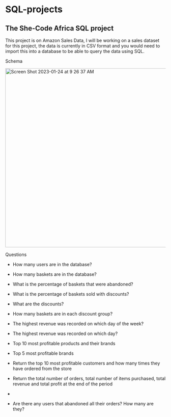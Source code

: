 # SQL-projects
## The She-Code Africa SQL project 
This project is on Amazon Sales Data, I will be working on a sales dataset for this project, the data is currently in CSV format and you would need to import this into a database to be able to query the data using SQL.

Schema 

<img width="562" alt="Screen Shot 2023-01-24 at 9 26 37 AM" src="https://user-images.githubusercontent.com/61966991/214244029-e6d5d851-9699-4d60-b946-ac690aa5ce40.png">

Questions

- How many users are in the database?
- How many baskets are in the database?
- What is the percentage of baskets that were abandoned?
- What is the percentage of baskets sold with discounts?
- What are the discounts?
- How many baskets are in each discount group?
- The highest revenue was recorded on which day of the week?
- The highest revenue was recorded on which day?

- Top 10 most profitable products and their brands

- Top 5 most profitable brands

- Return the top 10 most profitable customers and how many times they have ordered from the store

- Return the total number of orders, total number of items purchased, total revenue and total profit at the end of the period
-
- Are there any users that abandoned all their orders? How many are they?

